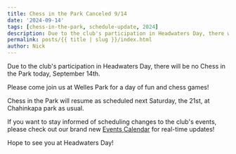 ```yaml
---
title: Chess in the Park Canceled 9/14
date: '2024-09-14'
tags: [chess-in-the-park, schedule-update, 2024]
description: Due to the club's participation in Headwaters Day, there will be no Chess in the Park on September 14th.
permalink: posts/{{ title | slug }}/index.html
author: Nick
---
```


Due to the club's participation in Headwaters Day, there will be no Chess in the Park today, September 14th.

Please come join us at Welles Park for a day of fun and chess games!

Chess in the Park will resume as scheduled next Saturday, the 21st, at Chahinkapa park as usual.

If you want to stay informed of scheduling changes to the club's events, please check out our brand new [Events Calendar](/calendar) for real-time updates!

Hope to see you at Headwaters Day!
